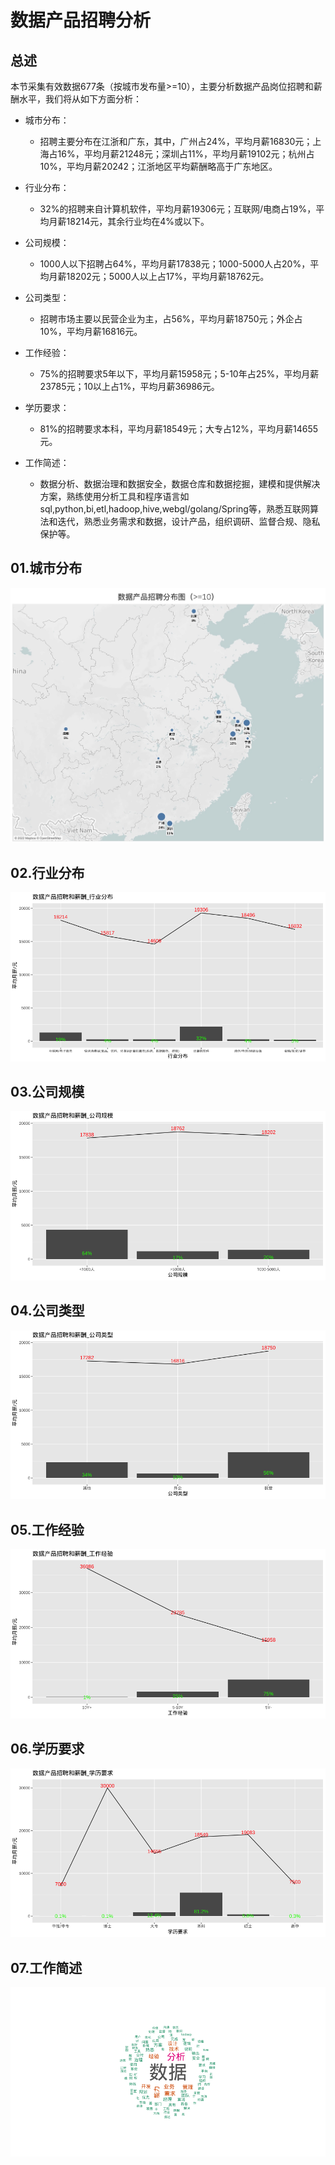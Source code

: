 # 数据产品招聘分析

## 总述

本节采集有效数据677条（按城市发布量\>=10），主要分析数据产品岗位招聘和薪酬水平，我们将从如下方面分析：

-   城市分布：

    -   招聘主要分布在江浙和广东，其中，广州占24%，平均月薪16830元；上海占16%，平均月薪21248元；深圳占11%，平均月薪19102元；杭州占10%，平均月薪20242；江浙地区平均薪酬略高于广东地区。

-   行业分布：

    -   32%的招聘来自计算机软件，平均月薪19306元；互联网/电商占19%，平均月薪18214元，其余行业均在4%或以下。

-   公司规模：

    -   1000人以下招聘占64%，平均月薪17838元；1000-5000人占20%，平均月薪18202元；5000人以上占17%，平均月薪18762元。

-   公司类型：

    -   招聘市场主要以民营企业为主，占56%，平均月薪18750元；外企占10%，平均月薪16816元。

-   工作经验：

    -   75%的招聘要求5年以下，平均月薪15958元；5-10年占25%，平均月薪23785元；10以上占1%，平均月薪36986元。

-   学历要求：

    -   81%的招聘要求本科，平均月薪18549元；大专占12%，平均月薪14655元。

-   工作简述：

    -   数据分析、数据治理和数据安全，数据仓库和数据挖掘，建模和提供解决方案，熟练使用分析工具和程序语言如sql,python,bi,etl,hadoop,hive,webgl/golang/Spring等，熟悉互联网算法和迭代，熟悉业务需求和数据，设计产品，组织调研、监督合规、隐私保护等。

## 01.城市分布

![roadmap](Rplot01_roadmap.jpg)

## 02.行业分布

![industries](Rplot02_industries.png)

## 03.公司规模

![com_size](Rplot03_com_size.png)

## 04.公司类型

![com_type](Rplot04_com_type.png)

## 05.工作经验

![experience](Rplot05_experience.png)

## 06.学历要求

![education](Rplot06_education.png)

## 07.工作简述

![briefing](Rplot07_job_briefing.png)
